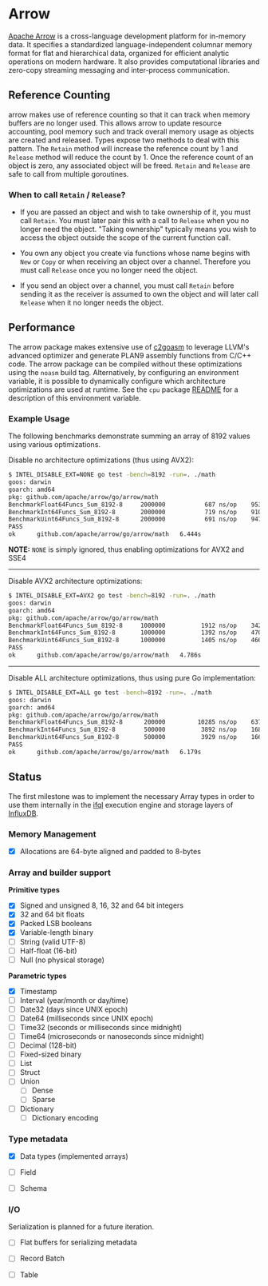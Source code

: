 Arrow
=====

[Apache Arrow][arrow] is a cross-language development platform for in-memory data. It specifies a 
standardized language-independent columnar memory format for flat and hierarchical data, 
organized for efficient analytic operations on modern hardware. It also provides computational 
libraries and zero-copy streaming messaging and inter-process communication.


Reference Counting
------------------

arrow makes use of reference counting so that it can track when memory buffers are no longer used. This allows 
arrow to update resource accounting, pool memory such and track overall memory usage as objects are created 
and released. Types expose two methods to deal with this pattern. The `Retain` method will increase the 
reference count by 1 and `Release` method will reduce the count by 1. Once the reference count of an object 
is zero, any associated object will be freed. `Retain` and `Release` are safe to call from multiple goroutines.

### When to call `Retain` / `Release`?

* If you are passed an object and wish to take ownership of it, you must call `Retain`. You must later pair this 
  with a call to `Release` when you no longer need the object.  "Taking ownership" typically means you
  wish to access the object outside the scope of the current function call.
  
* You own any object you create via functions whose name begins with `New` or `Copy` or when receiving
  an object over a channel. Therefore you must call `Release` once you no longer need the object.
  
* If you send an object over a channel, you must call `Retain` before sending it as the receiver is
  assumed to own the object and will later call `Release` when it no longer needs the object. 


Performance
-----------

The arrow package makes extensive use of [c2goasm][] to leverage LLVM's advanced optimizer and generate PLAN9 
assembly functions from C/C++ code. The arrow package can be compiled without these optimizations using the `noasm` 
build tag. Alternatively, by configuring an environment variable, it is possible to dynamically configure which 
architecture optimizations are used at runtime. 
See the `cpu` package [README](internal/cpu/README.md) for a description of this environment variable.

### Example Usage

The following benchmarks demonstrate summing an array of 8192 values using various optimizations. 

Disable no architecture optimizations (thus using AVX2):

```sh
$ INTEL_DISABLE_EXT=NONE go test -bench=8192 -run=. ./math
goos: darwin
goarch: amd64
pkg: github.com/apache/arrow/go/arrow/math
BenchmarkFloat64Funcs_Sum_8192-8   	 2000000	       687 ns/op	95375.41 MB/s
BenchmarkInt64Funcs_Sum_8192-8     	 2000000	       719 ns/op	91061.06 MB/s
BenchmarkUint64Funcs_Sum_8192-8    	 2000000	       691 ns/op	94797.29 MB/s
PASS
ok  	github.com/apache/arrow/go/arrow/math	6.444s
```

**NOTE:** `NONE` is simply ignored, thus enabling optimizations for AVX2 and SSE4

----

Disable AVX2 architecture optimizations:

```sh
$ INTEL_DISABLE_EXT=AVX2 go test -bench=8192 -run=. ./math
goos: darwin
goarch: amd64
pkg: github.com/apache/arrow/go/arrow/math
BenchmarkFloat64Funcs_Sum_8192-8   	 1000000	      1912 ns/op	34263.63 MB/s
BenchmarkInt64Funcs_Sum_8192-8     	 1000000	      1392 ns/op	47065.57 MB/s
BenchmarkUint64Funcs_Sum_8192-8    	 1000000	      1405 ns/op	46636.41 MB/s
PASS
ok  	github.com/apache/arrow/go/arrow/math	4.786s
```

----

Disable ALL architecture optimizations, thus using pure Go implementation:

```sh
$ INTEL_DISABLE_EXT=ALL go test -bench=8192 -run=. ./math
goos: darwin
goarch: amd64
pkg: github.com/apache/arrow/go/arrow/math
BenchmarkFloat64Funcs_Sum_8192-8   	  200000	     10285 ns/op	6371.41 MB/s
BenchmarkInt64Funcs_Sum_8192-8     	  500000	      3892 ns/op	16837.37 MB/s
BenchmarkUint64Funcs_Sum_8192-8    	  500000	      3929 ns/op	16680.00 MB/s
PASS
ok  	github.com/apache/arrow/go/arrow/math	6.179s
```

Status
------

The first milestone was to implement the necessary Array types in order to use
them internally in the [ifql][] execution engine and storage layers of [InfluxDB][].


### Memory Management

- [x] Allocations are 64-byte aligned and padded to 8-bytes


### Array and builder support

**Primitive types**

- [x] Signed and unsigned 8, 16, 32 and 64 bit integers
- [x] 32 and 64 bit floats
- [x] Packed LSB booleans
- [x] Variable-length binary
- [ ] String (valid UTF-8)
- [ ] Half-float (16-bit)
- [ ] Null (no physical storage)

**Parametric types**

- [x] Timestamp
- [ ] Interval (year/month or day/time)
- [ ] Date32 (days since UNIX epoch)
- [ ] Date64 (milliseconds since UNIX epoch)
- [ ] Time32 (seconds or milliseconds since midnight)
- [ ] Time64 (microseconds or nanoseconds since midnight)
- [ ] Decimal (128-bit)
- [ ] Fixed-sized binary
- [ ] List
- [ ] Struct
- [ ] Union
    - [ ] Dense
    - [ ] Sparse
- [ ] Dictionary 
    - [ ] Dictionary encoding

### Type metadata

- [x] Data types (implemented arrays)
- [ ] Field
- [ ] Schema
  

### I/O 

Serialization is planned for a future iteration.

- [ ] Flat buffers for serializing metadata
- [ ] Record Batch
- [ ] Table



[arrow]:    https://arrow.apache.org
[ifql]:     https://github.com/influxdata/ifql
[InfluxDB]: https://github.com/influxdata/influxdb
[c2goasm]:  https://github.com/minio/c2goasm